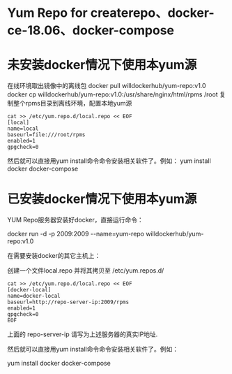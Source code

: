 # Yum Repo for createrepo、docker-ce-18.06、docker-compose

# 未安装docker情况下使用本yum源
在线环境取出镜像中的离线包
docker pull willdockerhub/yum-repo:v1.0
docker cp willdockerhub/yum-repo:v1.0:/usr/share/nginx/html/rpms /root
复制整个rpms目录到离线环境，配置本地yum源
```
cat >> /etc/yum.repo.d/local.repo << EOF
[local]
name=local
baseurl=file:///root/rpms
enabled=1
gpgcheck=0
```
然后就可以直接用yum install命令命令安装相关软件了。例如：
yum install docker docker-compose

# 已安装docker情况下使用本yum源

YUM Repo服务器安装好docker，直接运行命令：

docker run -d -p 2009:2009 --name=yum-repo willdockerhub/yum-repo:v1.0

在需要安装docker的其它主机上：

创建一个文件local.repo 并将其拷贝至 /etc/yum.repos.d/
```
cat >> /etc/yum.repo.d/local.repo << EOF
[docker-local]
name=docker-local
baseurl=http://repo-server-ip:2009/rpms
enabled=1
gpgcheck=0
EOF
```
上面的 repo-server-ip 请写为上述服务器的真实IP地址.

然后就可以直接用yum install命令命令安装相关软件了。例如：

yum install docker docker-compose

